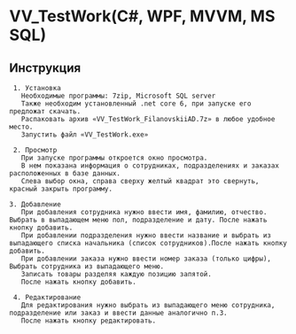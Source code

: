 # VV_TestWork(C#, WPF, MVVM, MS SQL)

## Инструкция
     1. Установка
       Необходимые программы: 7zip, Microsoft SQL server
       Также необходим установленный .net core 6, при запуске его предложат скачать.
       Распаковать архив «VV_TestWork_FilanovskiiAD.7z» в любое удобное место.
       Запустить файл «VV_TestWork.exe»
       
     2. Просмотр
       При запуске программы откроется окно просмотра.
       В нем показана информация о сотрудниках, подразделениях и заказах расположенных в базе данных.
       Слева выбор окна, справа сверху желтый квадрат это свернуть, красный закрыть программу.
       
    3. Добавление
       При добавления сотрудника нужно ввести имя, фамилию, отчество. Выбрать в выпадающем меню пол, подразделение и дату. После нажать кнопку добавить.
       При добавлении подразделения нужно ввести название и выбрать из выпадающего списка начальника (список сотрудников).После нажать кнопку добавить.
       При добавлении заказа нужно ввести номер заказа (только цифры), Выбрать сотрудника из выпадающего меню.
       Записать товары разделяя каждую позицию запятой.
       После нажать кнопку добавить.
    
     4. Редактирование
       Для редактирования нужно выбрать из выпадающего меню сотрудника, подразделение или заказ и ввести данные аналогично п.3.
       После нажать кнопку редактировать.
